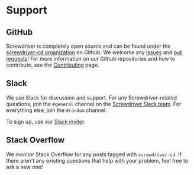 # Support

## GitHub
Screwdriver is completely open source and can be found under the [screwdriver-cd organization](https://github.com/screwdriver-cd)
on Github. We welcome any [issues](https://github.com/screwdriver-cd/screwdriver/issues) and [pull requests](https://github.com/screwdriver-cd/screwdriver/pulls)!
For more information on our Github repositories and how to contribute, see the [Contributing](contributing.md) page.

## Slack
We use Slack for discussion and support. For any Screwdriver-related questions, join the `#general` channel on the
[Screwdriver Slack team](https://screwdriver-cd.slack.com). For everything else, join the `#random` channel.

To sign up, use our [Slack inviter](http://slack.screwdriver.cd).


## Stack Overflow
We monitor Stack Overflow for any posts tagged with `screwdriver-cd`. If
there aren't any existing questions that help with your problem, feel free to ask a new one!
